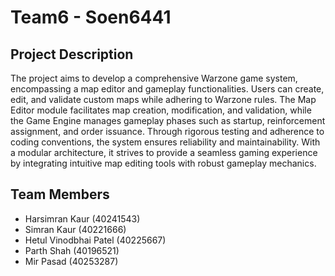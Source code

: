 # Team6 - Soen6441


## Project Description

The project aims to develop a comprehensive Warzone game system, encompassing a map editor and gameplay functionalities. Users can create, edit, and validate custom maps while adhering to Warzone rules. The Map Editor module facilitates map creation, modification, and validation, while the Game Engine manages gameplay phases such as startup, reinforcement assignment, and order issuance. Through rigorous testing and adherence to coding conventions, the system ensures reliability and maintainability. With a modular architecture, it strives to provide a seamless gaming experience by integrating intuitive map editing tools with robust gameplay mechanics.


## Team Members

- Harsimran Kaur (40241543)
- Simran Kaur (40221666)
- Hetul Vinodbhai Patel (40225667)
- Parth Shah (40196521)
- Mir Pasad (40253287)
